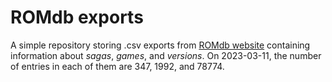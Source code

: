 # ROMdb exports

A simple repository storing .csv exports from
[ROMdb website](https://romdb.geeklogger.com) containing information about
_sagas_, _games_, and _versions_. On 2023-03-11, the number of entries in each
of them are 347, 1992, and 78774. 
